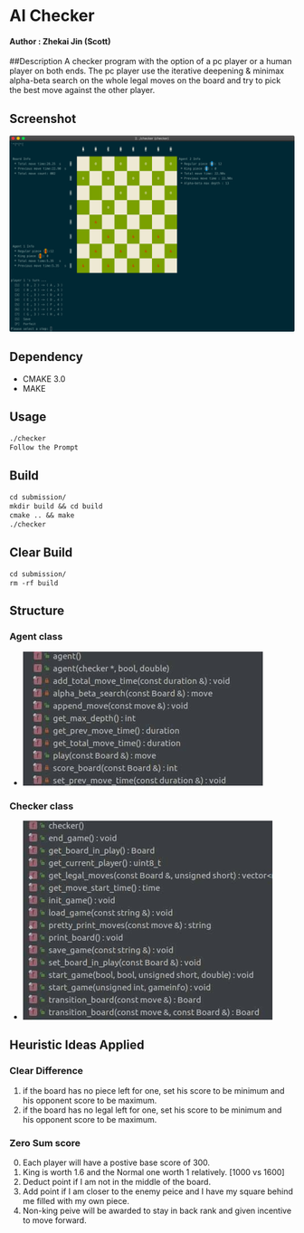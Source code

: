 # AI Checker 
 
#### Author : Zhekai Jin (Scott)

##Description
  A checker program with the option of a pc player or a human player on both ends. The pc player use the iterative deepening & minimax alpha-beta search on the whole legal moves on the board and try to pick the best move against the other player.
  
## Screenshot  
![alt text](docs/pic3.png "Screenshot")

## Dependency 
* CMAKE 3.0
* MAKE


## Usage
```
./checker
Follow the Prompt
```	
## Build
```
cd submission/
mkdir build && cd build
cmake .. && make 
./checker
```	

## Clear Build
```
cd submission/
rm -rf build
```	

## Structure 
### Agent class
* ![alt text](docs/1.jpg "Title")

### Checker class
* ![alt text](docs/2.jpg "Title")

## Heuristic Ideas Applied 

### Clear Difference
1. if the board has no piece left for one, set his score to be minimum and his opponent score to be maximum.
2. if the board has no legal left for one, set his score to be minimum and his opponent score to be maximum.

### Zero Sum score
0. Each player will have a postive base score of 300.
1. King is worth 1.6 and the Normal one worth 1 relatively. [1000 vs 1600]
2. Deduct point if I am not in the middle of the board.
3. Add point if I am closer to the enemy peice and I have my square behind me filled with my own piece.
4. Non-king peive will be awarded to stay in back rank and given incentive to move forward.
